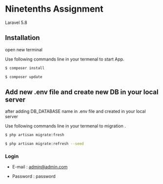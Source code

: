 # Ninetenths Assignment
 Laravel 5.8

## Installation
open new terminal 

Use following commands line in your termenal to start App.

```bash
$ composer install
```

```bash
$ composer update           
```
## Add new .env file and create new DB in your local server

after adding DB_DATABASE name in .env file and created in your local server

Use following commands line in your termenal to migration .

```bash
$ php artisan migrate:fresh
```

```bash
$ php artisan migrate:refresh --seed
```

### Login

- E-mail : admin@admin.com

 - Password : password

